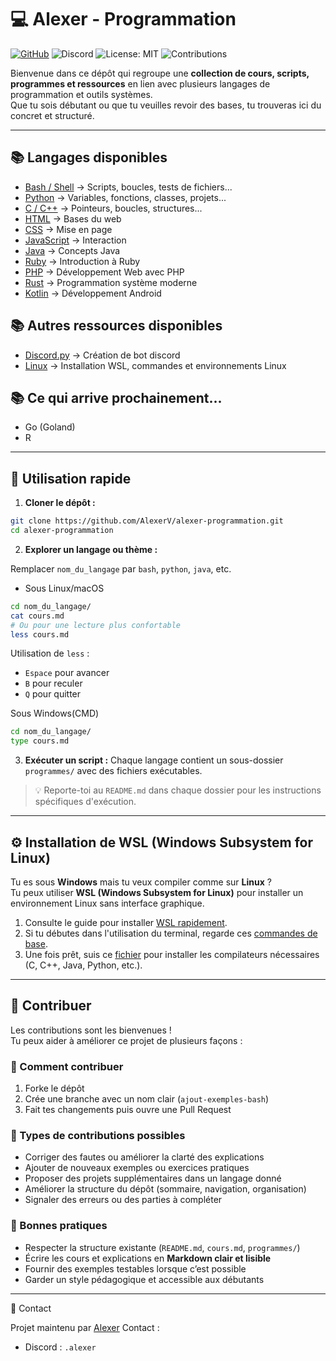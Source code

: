 # 💻 Alexer - Programmation

[![GitHub](https://img.shields.io/badge/GitHub-AlexerV-181717?logo=github)](https://github.com/AlexerV)
![Discord](https://img.shields.io/badge/Discord-.alexer-5865F2?logo=discord&logoColor=white)
![License: MIT](https://img.shields.io/badge/License-MIT-green.svg)
![Contributions](https://img.shields.io/badge/Contributions-Welcome-blue.svg)

Bienvenue dans ce dépôt qui regroupe une **collection de cours, scripts, programmes et ressources** en lien avec plusieurs langages de programmation et outils systèmes.  
Que tu sois débutant ou que tu veuilles revoir des bases, tu trouveras ici du concret et structuré.

---

## 📚 Langages disponibles
- [Bash / Shell](./bash/README.md) → Scripts, boucles, tests de fichiers...
- [Python](./python/README.md) → Variables, fonctions, classes, projets...
- [C / C++](./c-cpp/README.md) → Pointeurs, boucles, structures...
- [HTML](./html/README.md) → Bases du web
- [CSS](./css/README.md) → Mise en page
- [JavaScript](./javascript/README.md) → Interaction
- [Java](./java/README.md) → Concepts Java
- [Ruby](./ruby/README.md) → Introduction à Ruby
- [PHP](./php/README.md) → Développement Web avec PHP
- [Rust](./rust/README.md) → Programmation système moderne
- [Kotlin](./kotlin/README.md) → Développement Android


## 📚 Autres ressources disponibles
- [Discord.py](./discord.py/README.md) → Création de bot discord
- [Linux](./linux/README.md) → Installation WSL, commandes et environnements Linux

## 📚 Ce qui arrive prochainement...
- Go (Goland)
- R

---

## 🚀 Utilisation rapide

1. **Cloner le dépôt :**
```bash
git clone https://github.com/AlexerV/alexer-programmation.git
cd alexer-programmation
```

2. **Explorer un langage ou thème :**

Remplacer `nom_du_langage` par `bash`, `python`, `java`, etc.

- Sous Linux/macOS
```bash
cd nom_du_langage/
cat cours.md
# Ou pour une lecture plus confortable
less cours.md
```
Utilisation de `less` :
  - `Espace` pour avancer
  - `B` pour reculer
  - `Q` pour quitter

Sous Windows(CMD)
```bash
cd nom_du_langage/
type cours.md
```

3. **Exécuter un script :**
Chaque langage contient un sous-dossier `programmes/` avec des fichiers exécutables.

>💡 Reporte-toi au `README.md` dans chaque dossier pour les instructions spécifiques d'exécution.

---

## ⚙️ Installation de WSL (Windows Subsystem for Linux)
Tu es sous **Windows** mais tu veux compiler comme sur **Linux** ?  
Tu peux utiliser **WSL (Windows Subsystem for Linux)** pour installer un environnement Linux sans interface graphique.  
1. Consulte le guide pour installer [WSL rapidement](./linux/installation.md).
2. Si tu débutes dans l'utilisation du terminal, regarde ces [commandes de base](./linux/commandes.md).
3. Une fois prêt, suis ce [fichier](./Compilateurs.md) pour installer les compilateurs nécessaires (C, C++, Java, Python, etc.).

---

## 🤝 Contribuer

Les contributions sont les bienvenues !  
Tu peux aider à améliorer ce projet de plusieurs façons :  

### 🚀 Comment contribuer
1. Forke le dépôt  
2. Crée une branche avec un nom clair (`ajout-exemples-bash`)  
3. Fait tes changements puis ouvre une Pull Request

### 📝 Types de contributions possibles
- Corriger des fautes ou améliorer la clarté des explications  
- Ajouter de nouveaux exemples ou exercices pratiques  
- Proposer des projets supplémentaires dans un langage donné  
- Améliorer la structure du dépôt (sommaire, navigation, organisation)  
- Signaler des erreurs ou des parties à compléter 

### 📌 Bonnes pratiques
- Respecter la structure existante (`README.md`, `cours.md`, `programmes/`)
- Écrire les cours et explications en **Markdown clair et lisible**
- Fournir des exemples testables lorsque c’est possible
- Garder un style pédagogique et accessible aux débutants

---

📩 Contact

Projet maintenu par [Alexer](https://github.com/AlexerV)
Contact :
- Discord : `.alexer`
